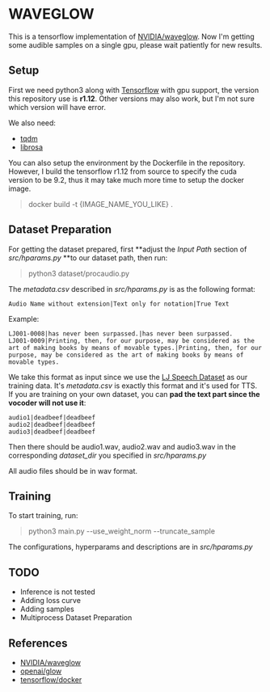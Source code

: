 # WAVEGLOW
This is a tensorflow implementation of [NVIDIA/waveglow](https://github.com/NVIDIA/waveglow).
Now I'm getting some audible samples on a single gpu, please wait patiently for new results.

## Setup
First we need python3 along with [Tensorflow](https://github.com/tensorflow/tensorflow) with gpu support, the version this repository use is **r1.12**.
Other versions may also work, but I'm not sure which version will have error.

We also need:
 - [tqdm](https://github.com/tqdm/tqdm)
 - [librosa](https://github.com/librosa/librosa)

You can also setup the environment by the Dockerfile in the repository.
However, I build the tensorflow r1.12 from source to specify the cuda version to be 9.2, thus it may take much more time to setup the docker image.
> docker build -t {IMAGE\_NAME\_YOU\_LIKE} .

## Dataset Preparation
For getting the dataset prepared, first **adjust the *Input Path* section of *src/hparams.py* **to our dataset path, then run:
> python3 dataset/procaudio.py

The *metadata.csv* described in *src/hparams.py* is as the following format:
```
Audio Name without extension|Text only for notation|True Text
```

Example:
```
LJ001-0008|has never been surpassed.|has never been surpassed.
LJ001-0009|Printing, then, for our purpose, may be considered as the art of making books by means of movable types.|Printing, then, for our purpose, may be considered as the art of making books by means of movable types.
```

We take this format as input since we use the [LJ Speech Dataset](https://keithito.com/LJ-Speech-Dataset/) as our training data.
It's *metadata.csv* is exactly this format and it's used for TTS.
If you are training on your own dataset, you can **pad the text part since the vocoder will not use it**:
```
audio1|deadbeef|deadbeef
audio2|deadbeef|deadbeef
audio3|deadbeef|deadbeef
```
Then there should be audio1.wav, audio2.wav and audio3.wav in the corresponding *dataset\_dir* you specified in *src/hparams.py*


All audio files should be in wav format.

## Training
To start training, run:
> python3 main.py --use\_weight\_norm --truncate\_sample

The configurations, hyperparams and descriptions are in *src/hparams.py*

## TODO
 - Inference is not tested
 - Adding loss curve
 - Adding samples
 - Multiprocess Dataset Preparation

## References
 - [NVIDIA/waveglow](https://github.com/NVIDIA/waveglow)
 - [openai/glow](https://github.com/openai/glow)
 - [tensorflow/docker](https://github.com/tensorflow/tensorflow/blob/master/tensorflow/tools/docker/Dockerfile.gpu)
